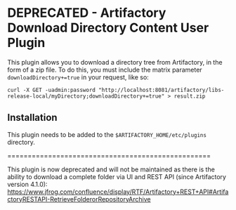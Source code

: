 DEPRECATED - Artifactory Download Directory Content User Plugin
==================================================

This plugin allows you to download a directory tree from Artifactory, in the
form of a zip file. To do this, you must include the matrix parameter
`downloadDirectory+=true` in your request, like so:

`curl -X GET -uadmin:password "http://localhost:8081/artifactory/libs-release-local/myDirectory;downloadDirectory+=true" > result.zip`

Installation
---------------------

This plugin needs to be added to the `$ARTIFACTORY_HOME/etc/plugins` directory.

==================================================

This plugin is now deprecated and will not be maintained as there is the ability to download a complete folder via UI and REST API (since Artifactory version 4.1.0): 
https://www.jfrog.com/confluence/display/RTF/Artifactory+REST+API#ArtifactoryRESTAPI-RetrieveFolderorRepositoryArchive
